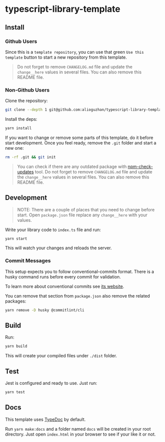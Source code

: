 # typescript-library-template

## Install

### Github Users

Since this is a `template repository`, you can use that green `Use this template` button to start a new repository from this template.

> Do not forget to remove `CHANGELOG.md` file and update the `change__here` values in several files. You can also remove this README file.

### Non-Github Users

Clone the repository:

```bash
git clone --depth 1 git@github.com:alioguzhan/typescript-library-template.git
```

Install the deps:

```bash
yarn install
```

If you want to change or remove some parts of this template, do it before start development.
Once you feel ready, remove the `.git` folder and start a new one:

```bash
rm -rf .git && git init
```

> You can check if there are any outdated package with [npm-check-updates](https://www.npmjs.com/package/npm-check-updates) tool.
> Do not forget to remove `CHANGELOG.md` file and update the `change__here` values in several files. You can also remove this README file.

## Development

> NOTE: There are a couple of places that you need to change before start. Open `package.json` file replace any `change__here` with your values.

Write your library code to `index.ts` file and run:

```bash
yarn start
```

This will watch your changes and reloads the server.

### Commit Messages

This setup expects you to follow conventional-commits format. There is a husky command runs before every commit for validation.

To learn more about conventional commits see [its website](https://www.conventionalcommits.org/en/v1.0.0/).

You can remove that section from `package.json` also remove the related packages:

```bash
yarn remove -D husky @commitlint/cli
```

## Build

Run:

```bash
yarn build
```

This will create your compiled files under `./dist` folder.

## Test

Jest is configured and ready to use. Just run:

```bash
yarn test
```

## Docs

This template uses [TypeDoc](https://typedoc.org/) by default.

Run `yarn make:docs` and a folder named `docs` will be created in your root directory. Just open `index.html` in your browser to see if your like it or not.
